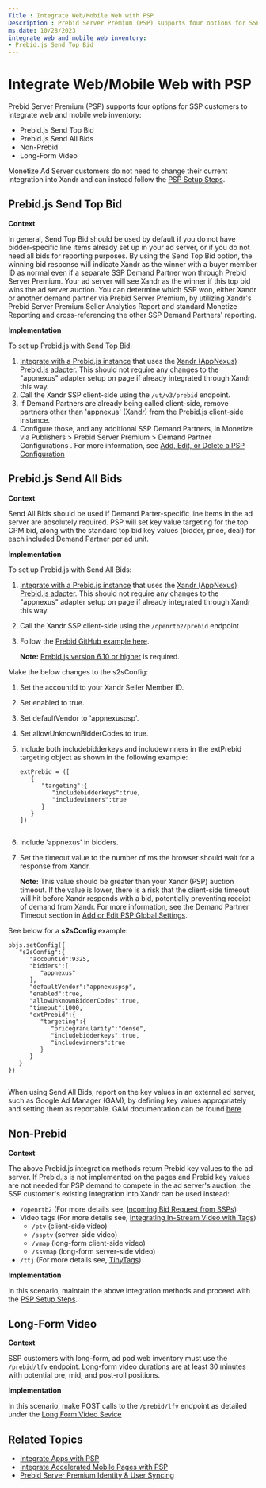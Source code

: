 ```yaml
---
Title : Integrate Web/Mobile Web with PSP
Description : Prebid Server Premium (PSP) supports four options for SSP customers to
ms.date: 10/28/2023
integrate web and mobile web inventory:
- Prebid.js Send Top Bid
---
```



# Integrate Web/Mobile Web with PSP





Prebid Server Premium (PSP) supports four options for SSP customers to
integrate web and mobile web inventory:

- Prebid.js Send Top Bid
- Prebid.js Send All Bids
- Non-Prebid
- Long-Form Video



Monetize Ad Server customers do not need to change their current
integration into Xandr and can instead follow
the <a
href="monetize_monetize-standard/integrate-with-psp.md"
class="xref" target="_blank">PSP Setup Steps</a>.



## Prebid.js Send Top Bid

**Context**

In general, Send Top Bid should be used by default if you do not have
bidder-specific line items already set up in your ad server, or if you
do not need all bids for reporting purposes. By using the Send Top Bid
option, the winning bid response will indicate Xandr as the winner with
a buyer member ID as normal even if a separate SSP Demand Partner won
through Prebid Server Premium. Your ad server will see Xandr as the
winner if this top bid wins the ad server auction. You can determine
which SSP won, either Xandr or another demand partner via Prebid Server
Premium, by utilizing Xandr's Prebid Server Premium Seller Analytics
Report and standard Monetize Reporting and cross-referencing the other
SSP Demand Partners' reporting.

**Implementation**

To set up Prebid.js with Send Top Bid:

1.  <a href="https://docs.prebid.org/prebid-server/use-cases/pbs-pbjs.md"
    class="xref" target="_blank">Integrate with a Prebid.js instance</a>
    that uses the
    <a href="https://docs.prebid.org/dev-docs/bidders/appnexus.md"
    class="xref" target="_blank">Xandr (AppNexus) Prebid.js adapter</a>.
    This should not require any changes to the "appnexus" adapter setup
    on page if already integrated through Xandr this way.
2.  Call the Xandr SSP client-side using the
    `/ut/v3/prebid` endpoint.
3.  If Demand Partners are already being called client-side, remove
    partners other than 'appnexus' (Xandr) from the Prebid.js
    client-side instance.
4.  Configure those, and any additional SSP Demand Partners, in
    Monetize via
    Publishers
    \> Prebid Server Premium \>
    Demand Partner Configurations
    . For more information, see <a
    href="monetize_monetize-standard/add-edit-or-delete-a-psp-configuration.md"
    class="xref" target="_blank">Add, Edit, or Delete a PSP
    Configuration</a>





## Prebid.js Send All Bids

**Context**

Send All Bids should be used if Demand Parter-specific line items in the
ad server are absolutely required. PSP will set key value targeting for
the top CPM bid, along with the standard top bid key values (bidder,
price, deal) for each included Demand Partner per ad unit.

**Implementation**

To set up Prebid.js with Send All Bids:

1.  <a href="https://docs.prebid.org/prebid-server/use-cases/pbs-pbjs.md"
    class="xref" target="_blank">Integrate with a Prebid.js instance</a>
    that uses the
    <a href="https://docs.prebid.org/dev-docs/bidders/appnexus.md"
    class="xref" target="_blank">Xandr (AppNexus) Prebid.js adapter</a>.
    This should not require any changes to the "appnexus" adapter setup
    on page if already integrated through Xandr this way.
2.  Call the Xandr SSP client-side using the
    `/openrtb2/prebid` endpoint
3.  Follow the <a
    href="https://github.com/prebid/Prebid.js/blob/master/integrationExamples/gpt/prebidServer_example.md"
    class="xref" target="_blank">Prebid GitHub example here</a>.
    

    <b>Note:</b>
    <a href="https://github.com/prebid/Prebid.js/releases" class="xref"
    target="_blank">Prebid.js version 6.10 or higher</a> is required.

    



Make the below changes to the s2sConfig:

1.  Set the accountId to your
    Xandr Seller Member ID.

2.  Set enabled to
    true.

3.  Set defaultVendor to
    'appnexuspsp'.

4.  Set allowUnknownBidderCodes to
    true.

5.  Include both includebidderkeys
    and includewinners in the
    extPrebid targeting object as
    shown in the following example:

    ``` pre
    extPrebid = ([
       {
          "targeting":{
             "includebidderkeys":true,
             "includewinners":true
          }
       }
    ])            
                
    ```

6.  Include 'appnexus' in
    bidders.

7.  Set the timeout value to the number of ms the browser should wait
    for a response from Xandr.
    

    <b>Note:</b> This value should be greater
    than your Xandr (PSP) auction timeout. If
    the value is lower, there is a risk that the client-side timeout
    will hit before Xandr responds with a bid,
    potentially preventing receipt of demand from
    Xandr. For more information, see the Demand
    Partner Timeout section in <a
    href="monetize_monetize-standard/add-or-edit-psp-global-settings.md"
    class="xref" target="_blank">Add or Edit PSP Global Settings</a>.

    





See below for a **s2sConfig** example:

``` pre
pbjs.setConfig({
   "s2sConfig":{
      "accountId":9325,
      "bidders":[
         "appnexus"
      ],
      "defaultVendor":"appnexuspsp",
      "enabled":true,
      "allowUnknownBidderCodes":true,
      "timeout":1000,
      "extPrebid":{
         "targeting":{
            "pricegranularity":"dense",
            "includebidderkeys":true,
            "includewinners":true
         }
      }
   }
})        
        
```



When using Send All Bids, report on the key values in an external ad
server, such as Google Ad Manager (GAM), by defining key values
appropriately and setting them as reportable. GAM documentation can be
found
<a href="https://support.google.com/admanager/answer/7352444?hl=en"
class="xref" target="_blank">here</a>.





## Non-Prebid

**Context**



The above Prebid.js integration methods return Prebid key values to the
ad server. If Prebid.js is not implemented on the pages and Prebid key
values are not needed for PSP demand to compete in the ad server's
auction, the SSP customer's existing integration into
Xandr can be used instead:

- `/openrtb2` (For more details see, <a
  href="supply-partners/incoming-bid-request-from-ssps.md"
  class="xref" target="_blank">Incoming Bid Request from SSPs</a>)
- Video tags (For more details see, <a
  href="monetize_monetize-standard/integrating-in-stream-video-with-tags.md"
  class="xref" target="_blank">Integrating In-Stream Video with Tags</a>)
  - `/ptv` (client-side video)
  - `/ssptv` (server-side video)
  - `/vmap` (long-form client-side video)
  - `/ssvmap` (long-form server-side video)
- `/ttj` (For more details see,
  <a href="xandr-bidders/tinytags.md"
  class="xref" target="_blank">TinyTags</a>)



**Implementation**

In this scenario, maintain the above integration methods and proceed
with the <a
href="monetize_monetize-standard/integrate-with-psp.md"
class="xref" target="_blank">PSP Setup Steps</a>.



>

## Long-Form Video

**Context**

SSP customers with long-form, ad pod web inventory must use the
`/prebid/lfv` endpoint. Long-form video durations are at least 30
minutes with potential pre, mid, and post-roll positions.

**Implementation**

In this scenario, make POST calls to the `/prebid/lfv` endpoint as
detailed under the <a
href="xandr-api/long-form-video-service.md"
class="xref" target="_blank">Long Form Video Sevice</a>



>

## Related Topics

- <a href="integrate-apps-with-psp.md" class="xref">Integrate Apps with
  PSP</a>
- <a href="integrate-accelerated-mobile-pages-with-psp.md"
  class="xref">Integrate Accelerated Mobile Pages with PSP</a>
- <a href="prebid-server-premium-identity-and-user-syncing.md"
  class="xref">Prebid Server Premium Identity &amp; User Syncing</a>






